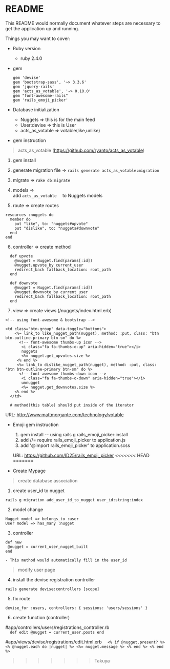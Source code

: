 # README

This README would normally document whatever steps are necessary to get the
application up and running.

Things you may want to cover:

* Ruby version
  * ruby 2.4.0


* gem
    ```
    gem 'devise'
    gem 'bootstrap-sass', '~> 3.3.6'
    gem 'jquery-rails'
    gem 'acts_as_votable', '~> 0.10.0'
    gem "font-awesome-rails"
    gem 'rails_emoji_picker'
    ```


* Database initialization
    - Nuggets => this is for the main feed
    - User:devise => this is User
    - acts_as_votable => votable(like,unlike)



* gem instruction
> acts_as_votable (https://github.com/ryanto/acts_as_votable)


1. gem install

2. generate migration file  => ```rails generate acts_as_votable:migration ```

3. migrate => ```rake db:migrate```

4. models =>  
add   ```acts_as_votable  ``` to Nuggets models

5. route => create routes
  ```
  resources :nuggets do
    member do
      put "like", to: "nuggets#upvote"
      put "dislike", to: "nuggets#downvote"
    end
  end
  ```

6. controller => create method
  ```
    def upvote
      @nugget = Nugget.find(params[:id])
      @nugget.upvote_by current_user
      redirect_back fallback_location: root_path
    end

    def downvote
      @nugget = Nugget.find(params[:id])
      @nugget.downvote_by current_user
      redirect_back fallback_location: root_path
    end
  ```

7.  view => create views (/nuggets/index.html.erb)

  ```
  <!-- using font-awesome & bootstrap -->

  <td class="btn-group" data-toggle="buttons">
      <%= link_to like_nugget_path(nugget), method: :put, class: "btn btn-outline-primary btn-sm" do %>
        <!-- font-awesome thumbs-up icon -->
         <i class="fa fa-thumbs-o-up" aria-hidden="true"></i>
         nuggets
         <%= nugget.get_upvotes.size %>
       <% end %>
       <%= link_to dislike_nugget_path(nugget), method: :put, class: "btn btn-outline-primary btn-sm" do %>
        <!-- font-awesome thumbs-down icon -->
         <i class="fa fa-thumbs-o-down" aria-hidden="true"></i>
         unnugget
         <%= nugget.get_downvotes.size %>
      <% end %>
    </td>

    # method(this table) should put inside of the iterator
  ```

URL:
http://www.mattmorgante.com/technology/votable

* Emoji gem instruction
  1. gem install -- using rails g rails_emoji_picker:install
  2. add //= require rails_emoji_picker to application.js
  3. add '@import rails_emoji_picker' to application.scss

  URL:
  https://github.com/ID25/rails_emoji_picker
<<<<<<< HEAD
=======


*  Create Mypage

 >create database association

  1. create user_id to nugget
  ```  
  rails g migration add_user_id_to_nugget user_id:string:index
   ```

  2. model change
  ```  
  Nugget model => belongs_to :user
  User model => has_many :nugget
  ```  

  3. controller
  ```  
  def new
   @nugget = current_user_nugget_built
  end
  ```  
    - This method would automatically fill in the user_id


> modify user page

  4. install the devise registration controller
  ```  
  rails generate devise:controllers [scope]
  ```  

  5. fix route
  ```  
  devise_for :users, controllers: { sessions: 'users/sessions' }
  ```  

  6. create function (controller)

  #app/controllers/users/registrations_controller.rb  
    ```  
     def edit
        @nugget = current_user.posts
     end
       ```  

  #app/views/devise/registrations/edit.html.erb
    ```  
  <% if @nugget.present? %>
     <% @nugget.each do |nugget| %>
        <%= nugget.message %>
     <% end %>
  <% end %>
    ```  
>>>>>>> Takuya
